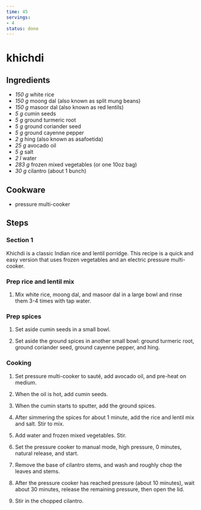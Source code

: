 ```yaml
---
time: 45
servings:
- 4
status: done
---
```


# khichdi

## Ingredients
- *150 g* white rice
- *150 g* moong dal (also known as split mung beans)
- *150 g* masoor dal (also known as red lentils)
- *5 g* cumin seeds
- *5 g* ground turmeric root
- *5 g* ground coriander seed
- *5 g* ground cayenne pepper
- *2 g* hing (also known as asafoetida)
- *25 g* avocado oil
- *5 g* salt
- *2 l* water
- *283 g* frozen mixed vegetables (or one 10oz bag)
- *30 g* cilantro (about 1 bunch)

## Cookware
- pressure multi-cooker

## Steps
### Section 1
Khichdi is a classic Indian rice and lentil porridge. This recipe is a quick and
easy version that uses frozen vegetables and an electric pressure multi-cooker.

### Prep rice and lentil mix
1. Mix white rice, moong dal, and masoor dal in a large bowl and rinse them 3-4
times with tap water.

### Prep spices
1. Set aside cumin seeds in a small bowl.

2. Set aside the ground spices in another small bowl: ground turmeric root,
ground coriander seed, ground cayenne pepper, and hing.

### Cooking
1. Set pressure multi-cooker to sauté, add avocado oil, and pre-heat on medium.

2. When the oil is hot, add cumin seeds.

3. When the cumin starts to sputter, add the ground spices.

4. After simmering the spices for about 1 minute, add the rice and lentil mix
and salt. Stir to mix.

5. Add water and frozen mixed vegetables. Stir.

6. Set the pressure cooker to manual mode, high pressure, 0 minutes, natural
release, and start.

7. Remove the base of cilantro stems, and wash and roughly chop the leaves and
stems.

8. After the pressure cooker has reached pressure (about 10 minutes), wait about
30 minutes, release the remaining pressure, then open the lid.

9. Stir in the chopped cilantro.

